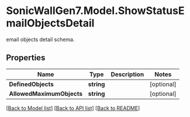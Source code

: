 # SonicWallGen7.Model.ShowStatusEmailObjectsDetail
email objects detail schema.

## Properties

Name | Type | Description | Notes
------------ | ------------- | ------------- | -------------
**DefinedObjects** | **string** |  | [optional] 
**AllowedMaximumObjects** | **string** |  | [optional] 

[[Back to Model list]](../README.md#documentation-for-models) [[Back to API list]](../README.md#documentation-for-api-endpoints) [[Back to README]](../README.md)

